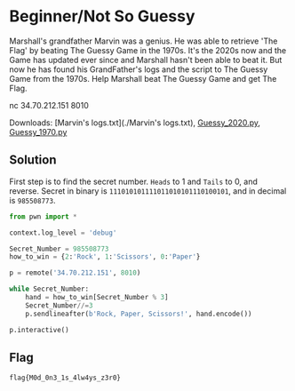# Beginner/Not So Guessy

Marshall's grandfather Marvin was a genius. He was able to retrieve 'The Flag' by beating The Guessy Game in the 1970s. It's the 2020s now and the Game has updated ever since and Marshall hasn't been able to beat it. But now he has found his GrandFather's logs and the script to The Guessy Game from the 1970s. Help Marshall beat The Guessy Game and get The Flag.

nc 34.70.212.151 8010

Downloads: [Marvin's logs.txt](./Marvin's logs.txt), [Guessy_2020.py](./Guessy_2020.py), [Guessy_1970.py](./Guessy_1970.py)

## Solution

First step is to find the secret number. `Heads` to 1 and `Tails` to 0, and reverse. Secret in binary is `111010101111011010101110100101`, and in decimal is `985508773`.

```python
from pwn import *

context.log_level = 'debug'

Secret_Number = 985508773
how_to_win = {2:'Rock', 1:'Scissors', 0:'Paper'}

p = remote('34.70.212.151', 8010)

while Secret_Number:
    hand = how_to_win[Secret_Number % 3]
    Secret_Number//=3
    p.sendlineafter(b'Rock, Paper, Scissors!', hand.encode())

p.interactive()
```

## Flag

```plaintext
flag{M0d_0n3_1s_4lw4ys_z3r0}
```

